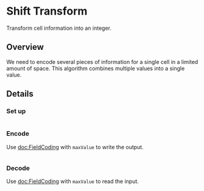 # Shift Transform

Transform cell information into an integer.

## Overview

We need to encode several pieces of information for a single cell in a limited amount of space.
This algorithm combines multiple values into a single value.

## Details

### Set up

```
```


### Encode

Use <doc:FieldCoding> with `maxValue` to write the output.

```
```

### Decode

Use <doc:FieldCoding> with `maxValue` to read the input.

```
```
